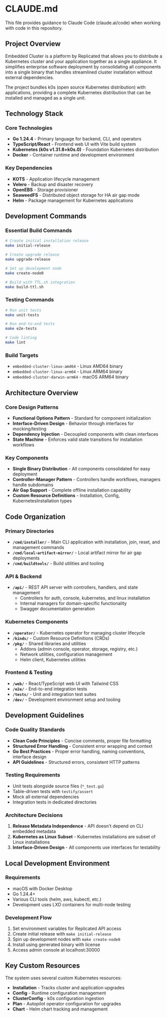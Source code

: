 # CLAUDE.md

This file provides guidance to Claude Code (claude.ai/code) when working with code in this repository.

## Project Overview

Embedded Cluster is a platform by Replicated that allows you to distribute a Kubernetes cluster and your application together as a single appliance. It simplifies enterprise software deployment by consolidating all components into a single binary that handles streamlined cluster installation without external dependencies.

The project bundles k0s (open source Kubernetes distribution) with applications, providing a complete Kubernetes distribution that can be installed and managed as a single unit.

## Technology Stack

### Core Technologies
- **Go 1.24.4** - Primary language for backend, CLI, and operators
- **TypeScript/React** - Frontend web UI with Vite build system
- **Kubernetes (k0s v1.31.8+k0s.0)** - Foundation Kubernetes distribution
- **Docker** - Container runtime and development environment

### Key Dependencies
- **KOTS** - Application lifecycle management
- **Velero** - Backup and disaster recovery
- **OpenEBS** - Storage provisioner
- **SeaweedFS** - Distributed object storage for HA air gap mode
- **Helm** - Package management for Kubernetes applications

## Development Commands

### Essential Build Commands
```bash
# Create initial installation release
make initial-release

# Create upgrade release
make upgrade-release

# Set up development node
make create-node0

# Build with TTL.sh integration
make build-ttl.sh
```

### Testing Commands
```bash
# Run unit tests
make unit-tests

# Run end-to-end tests
make e2e-tests

# Code linting
make lint
```

### Build Targets
- `embedded-cluster-linux-amd64` - Linux AMD64 binary
- `embedded-cluster-linux-arm64` - Linux ARM64 binary
- `embedded-cluster-darwin-arm64` - macOS ARM64 binary

## Architecture Overview

### Core Design Patterns
- **Functional Options Pattern** - Standard for component initialization
- **Interface-Driven Design** - Behavior through interfaces for mocking/testing
- **Dependency Injection** - Decoupled components with clean interfaces
- **State Machine** - Enforces valid state transitions for installation workflows

### Key Components
- **Single Binary Distribution** - All components consolidated for easy deployment
- **Controller-Manager Pattern** - Controllers handle workflows, managers handle subdomains
- **Air Gap Support** - Complete offline installation capability
- **Custom Resource Definitions** - Installation, Config, KubernetesInstallation types

## Code Organization

### Primary Directories
- **`/cmd/installer/`** - Main CLI application with installation, join, reset, and management commands
- **`/cmd/local-artifact-mirror/`** - Local artifact mirror for air gap deployments
- **`/cmd/buildtools/`** - Build utilities and tooling

### API & Backend
- **`/api/`** - REST API server with controllers, handlers, and state management
  - Controllers for auth, console, kubernetes, and linux installation
  - Internal managers for domain-specific functionality
  - Swagger documentation generation

### Kubernetes Components
- **`/operator/`** - Kubernetes operator for managing cluster lifecycle
- **`/kinds/`** - Custom Resource Definitions (CRDs)
- **`/pkg/`** - Shared libraries and utilities
  - Addons (admin console, operator, storage, registry, etc.)
  - Network utilities, configuration management
  - Helm client, Kubernetes utilities

### Frontend & Testing
- **`/web/`** - React/TypeScript web UI with Tailwind CSS
- **`/e2e/`** - End-to-end integration tests
- **`/tests/`** - Unit and integration test suites
- **`/dev/`** - Development environment setup and tooling

## Development Guidelines

### Code Quality Standards
- **Clean Code Principles** - Concise comments, proper file formatting
- **Structured Error Handling** - Consistent error wrapping and context
- **Go Best Practices** - Proper error handling, naming conventions, interface design
- **API Guidelines** - Structured errors, consistent HTTP patterns

### Testing Requirements
- Unit tests alongside source files (`*_test.go`)
- Table-driven tests with `testify/assert`
- Mock all external dependencies
- Integration tests in dedicated directories

### Architecture Decisions
1. **Release Metadata Independence** - API doesn't depend on CLI embedded metadata
2. **Kubernetes as Linux Subset** - Kubernetes installations are subset of Linux installations
3. **Interface-Driven Design** - All components use interfaces for testability

## Local Development Environment

### Requirements
- macOS with Docker Desktop
- Go 1.24.4+
- Various CLI tools (helm, aws, kubectl, etc.)
- Development uses LXD containers for multi-node testing

### Development Flow
1. Set environment variables for Replicated API access
2. Create initial release with `make initial-release`
3. Spin up development nodes with `make create-node0`
4. Install using generated binary with license
5. Access admin console at localhost:30000

## Key Custom Resources

The system uses several custom Kubernetes resources:
- **Installation** - Tracks cluster and application upgrades
- **Config** - Runtime configuration management
- **ClusterConfig** - k0s configuration ingestion
- **Plan** - Autopilot operator configuration for upgrades
- **Chart** - Helm chart tracking and management